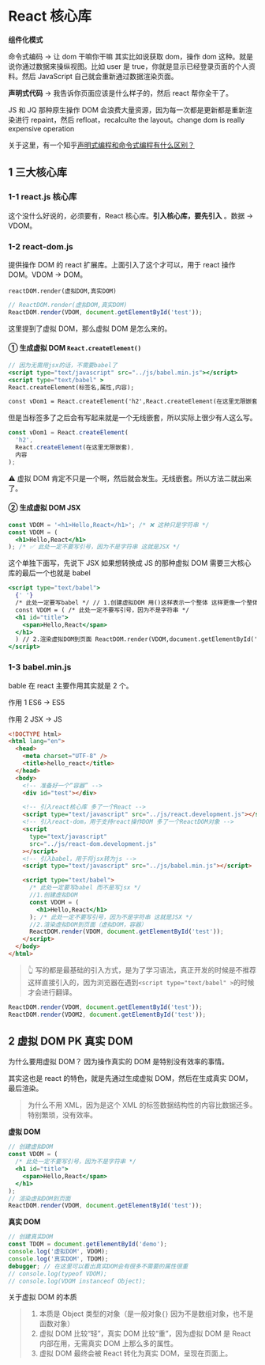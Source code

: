 # React 核心库

**组件化模式**

命令式编码 → 让 dom 干嘛你干嘛 其实比如说获取 dom，操作 dom 这种。就是说你通过数据来操纵视图。比如 user 是 true，你就是显示已经登录页面的个人资料。然后 JavaScript 自己就会重新通过数据渲染页面。

**声明式代码** → 我告诉你页面应该是什么样子的，然后 react 帮你全干了。

JS 和 JQ 那种原生操作 DOM 会浪费大量资源，因为每一次都是更新都是重新渲染进行 repaint，然后 refloat，recalculte the layout。change dom is really expensive operation

关于这里，有一个知乎[声明式编程和命令式编程有什么区别？](https://www.zhihu.com/question/22285830)

## 1 三大核心库

### 1-1 react.js 核心库

这个没什么好说的，必须要有，React 核心库。**引入核心库，要先引入** 。数据 → VDOM。

### 1-2 react-dom.js

提供操作 DOM 的 react 扩展库。上面引入了这个才可以，用于 react 操作 DOM。VDOM → DOM。

`reactDOM.render(虚拟DOM,真实DOM) `

```javascript
// ReactDOM.render(虚拟DOM,真实DOM)
ReactDOM.render(VDOM, document.getElementById('test'));
```

这里提到了虚拟 DOM，那么虚拟 DOM 是怎么来的。

#### ① 生成虚拟 DOM `React.createElement()`

```jsx
// 因为无需用jsx的话，不需要babel了
<script type="text/javascript" src="../js/babel.min.js"></script>
<script type="text/babel" >
React.createElement(标签名,属性,内容);

const vDom1 = React.createElement('h2',React.createElement(在这里无限嵌套),内容)
```

但是当标签多了之后会有写起来就是一个无线嵌套，所以实际上很少有人这么写。

```jsx
const vDom1 = React.createElement(
  'h2',
  React.createElement(在这里无限嵌套),
  内容
);
```

⚠️ 虚拟 DOM 肯定不只是一个啊，然后就会发生。无线嵌套。所以方法二就出来了。

#### ② 生成虚拟 DOM JSX

```jsx
const VDOM = '<h1>Hello,React</h1>'; /* ❌ 这种只是字符串 */
const VDOM = (
  <h1>Hello,React</h1>
); /* ✅ 此处一定不要写引号，因为不是字符串 这就是JSX */
```

这个单独下面写，先说下 JSX 如果想转换成 JS 的那种虚拟 DOM 需要三大核心库的最后一个也就是 babel

```jsx
<script type="text/babel">
  {' '}
  /* 此处一定要写babel */ // 1.创建虚拟DOM 用()这样表示一个整体 这样更像一个整体
  const VDOM = ( /* 此处一定不要写引号，因为不是字符串 */
  <h1 id="title">
    <span>Hello,React</span>
  </h1>
  ) // 2.渲染虚拟DOM到页面 ReactDOM.render(VDOM,document.getElementById('test'))
</script>
```

### 1-3 babel.min.js

bable 在 react 主要作用其实就是 2 个。

作用 1 ES6 → ES5

作用 2 JSX → JS

```html
<!DOCTYPE html>
<html lang="en">
  <head>
    <meta charset="UTF-8" />
    <title>hello_react</title>
  </head>
  <body>
    <!-- 准备好一个“容器” -->
    <div id="test"></div>

    <!-- 引入react核心库 多了一个React -->
    <script type="text/javascript" src="../js/react.development.js"></script>
    <!-- 引入react-dom，用于支持react操作DOM 多了一个ReactDOM对象 -->
    <script
      type="text/javascript"
      src="../js/react-dom.development.js"
    ></script>
    <!-- 引入babel，用于将jsx转为js -->
    <script type="text/javascript" src="../js/babel.min.js"></script>

    <script type="text/babel">
      /* 此处一定要写babel 而不是写jsx */
      //1.创建虚拟DOM
      const VDOM = (
        <h1>Hello,React</h1>
      ); /* 此处一定不要写引号，因为不是字符串 这就是JSX */
      //2.渲染虚拟DOM到页面（虚拟DOM，容器）
      ReactDOM.render(VDOM, document.getElementById('test'));
    </script>
  </body>
</html>
```

> 👆 写的都是最基础的引入方式，是为了学习语法，真正开发的时候是不推荐这样直接引入的，因为浏览器在遇到`<script type="text/babel" >`的时候才会进行翻译。

```jsx
ReactDOM.render(VDOM, document.getElementById('test'));
ReactDOM.render(VDOM2, document.getElementById('test'));
```

## 2 虚拟 DOM PK 真实 DOM

为什么要用虚拟 DOM？ 因为操作真实的 DOM 是特别没有效率的事情。

其实这也是 react 的特色，就是先通过生成虚拟 DOM，然后在生成真实 DOM，最后渲染。

> 为什么不用 XML，因为是这个 XML 的标签数据结构性的内容比数据还多。特别繁琐，没有效率。

**虚拟 DOM**

```jsx
// 创建虚拟DOM
const VDOM = (
  /* 此处一定不要写引号，因为不是字符串 */
  <h1 id="title">
    <span>Hello,React</span>
  </h1>
);
// 渲染虚拟DOM到页面
ReactDOM.render(VDOM, document.getElementById('test'));
```

**真实 DOM**

```jsx
// 创建真实DOM
const TDOM = document.getElementById('demo');
console.log('虚拟DOM', VDOM);
console.log('真实DOM', TDOM);
debugger; // 在这里可以看出真实DOM会有很多不需要的属性很重
// console.log(typeof VDOM);
// console.log(VDOM instanceof Object);
```

关于虚拟 DOM 的本质

> 1. 本质是 Object 类型的对象（是一般对象`{}` 因为不是数组对象，也不是函数对象）
> 2. 虚拟 DOM 比较“轻”，真实 DOM 比较“重”，因为虚拟 DOM 是 React 内部在用，无需真实 DOM 上那么多的属性。
> 3. 虚拟 DOM 最终会被 React 转化为真实 DOM，呈现在页面上。

